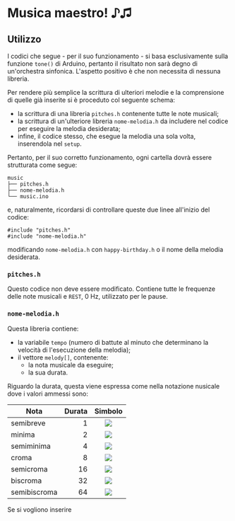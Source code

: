 # Musica maestro! ♪♫

## Utilizzo

I codici che segue - per il suo funzionamento - si basa esclusivamente sulla funzione `tone()` di Arduino, pertanto il risultato non sarà degno
di un'orchestra sinfonica. L'aspetto positivo è che non necessita di nessuna libreria.

Per rendere più semplice la scrittura di ulteriori melodie e la comprensione di
quelle già inserite si è proceduto col seguente schema:

* la scrittura di una libreria `pitches.h` contenente tutte le note musicali;
* la scrittura di un'ulteriore libreria `nome-melodia.h` da includere nel codice per eseguire la melodia desiderata;
* infine, il codice stesso, che esegue la melodia una sola volta, inserendola nel `setup`.

Pertanto, per il suo corretto funzionamento, ogni cartella dovrà essere strutturata come segue:

```tree
music
├── pitches.h
├── nome-melodia.h
└── music.ino
```

e, naturalmente, ricordarsi di controllare queste due linee all'inizio del codice:

```arduino
#include "pitches.h"
#include "nome-melodia.h"
```

modificando `nome-melodia.h` con `happy-birthday.h` o il nome della melodia desiderata.

### `pitches.h`

Questo codice non deve essere modificato. Contiene tutte le frequenze delle note musicali e `REST`, $0~\text{Hz}$, utilizzato per le pause.

### `nome-melodia.h`

Questa libreria contiene:

* la variabile `tempo` (numero di battute al minuto che determinano la velocità di l'esecuzione della melodia);
* il vettore `melody[]`, contenente:
  * la nota musicale da eseguire;
  * la sua durata.

Riguardo la durata, questa viene espressa come nella notazione nusicale dove i valori ammessi sono:



| Nota | Durata | Simbolo |
|------|--------:|:---:|
| semibreve | 1 | ![](https://upload.wikimedia.org/wikipedia/commons/thumb/a/a0/Music-wholenote.svg/50px-Music-wholenote.svg.png) |
| minima | 2 | ![](https://upload.wikimedia.org/wikipedia/commons/thumb/c/c1/Music-halfnote.svg/50px-Music-halfnote.svg.png) |
| semiminima | 4 | ![](https://upload.wikimedia.org/wikipedia/commons/thumb/f/fb/Music-quarternote.svg/50px-Music-quarternote.svg.png) |
| croma | 8 | ![](https://upload.wikimedia.org/wikipedia/commons/thumb/5/5b/Music-eighthnote.svg/50px-Music-halfnote.svg.png) |
| semicroma | 16 | ![](https://upload.wikimedia.org/wikipedia/commons/thumb/c/c1/Music-halfnote.svg/50px-Music-halfnote.svg.png) |
| biscroma | 32 | ![](https://upload.wikimedia.org/wikipedia/commons/thumb/c/c1/Music-halfnote.svg/50px-Music-halfnote.svg.png) |
| semibiscroma | 64 | ![](https://upload.wikimedia.org/wikipedia/commons/thumb/c/c1/Music-halfnote.svg/50px-Music-halfnote.svg.png) |

Se si vogliono inserire
